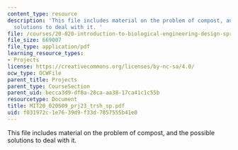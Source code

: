 ```yaml
---
content_type: resource
description: 'This file includes material on the problem of compost, and the possible
  solutions to deal with it. '
file: /courses/20-020-introduction-to-biological-engineering-design-spring-2009/f031972c1e7639d9f33d7857555b41e0_MIT20_020S09_prj23_trsh_sp.pdf
file_size: 669007
file_type: application/pdf
learning_resource_types:
- Projects
license: https://creativecommons.org/licenses/by-nc-sa/4.0/
ocw_type: OCWFile
parent_title: Projects
parent_type: CourseSection
parent_uid: becca3d9-df0a-28ca-aa38-17ca41c1c55b
resourcetype: Document
title: MIT20_020S09_prj23_trsh_sp.pdf
uid: f031972c-1e76-39d9-f33d-7857555b41e0
---
```

This file includes material on the problem of compost, and the possible solutions to deal with it. 